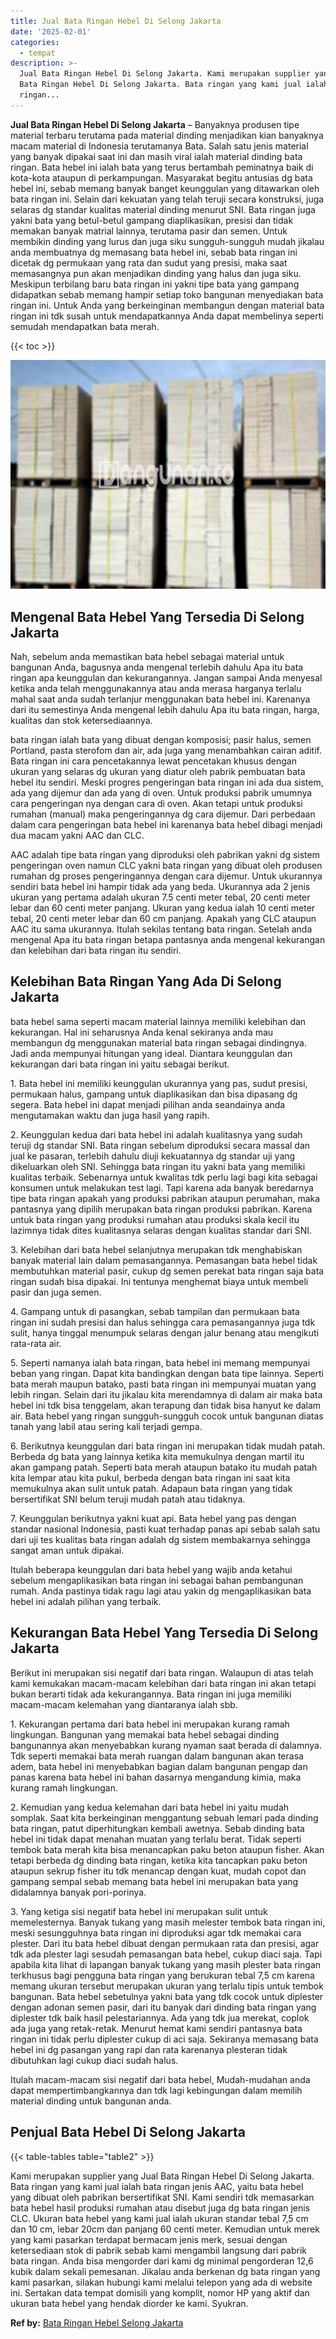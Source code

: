 ```yaml
---
title: Jual Bata Ringan Hebel Di Selong Jakarta
date: '2025-02-01'
categories:
  - tempat
description: >-
  Jual Bata Ringan Hebel Di Selong Jakarta. Kami merupakan supplier yang Jual
  Bata Ringan Hebel Di Selong Jakarta. Bata ringan yang kami jual ialah bata
  ringan...
---
```


**Jual Bata Ringan Hebel Di Selong Jakarta** – Banyaknya produsen tipe material terbaru terutama pada material dinding menjadikan kian banyaknya macam material di Indonesia terutamanya Bata. Salah satu jenis material yang banyak dipakai saat ini dan masih viral ialah material dinding bata ringan. Bata hebel ini ialah bata yang terus bertambah peminatnya baik di kota-kota ataupun di perkampungan. Masyarakat begitu antusias dg bata hebel ini, sebab memang banyak banget keunggulan yang ditawarkan oleh bata ringan ini. Selain dari kekuatan yang telah teruji secara konstruksi, juga selaras dg standar kualitas material dinding menurut SNI. Bata ringan juga yakni bata yang betul-betul gampang diaplikasikan, presisi dan tidak memakan banyak matrial lainnya, terutama pasir dan semen. Untuk membikin dinding yang lurus dan juga siku sungguh-sungguh mudah jikalau anda membuatnya dg memasang bata hebel ini, sebab bata ringan ini dicetak dg permukaan yang rata dan sudut yang presisi, maka saat memasangnya pun akan menjadikan dinding yang halus dan juga siku. Meskipun terbilang baru bata ringan ini yakni tipe bata yang gampang didapatkan sebab memang hampir setiap toko bangunan menyediakan bata ringan ini. Untuk Anda yang berkeinginan membangun dengan material bata ringan ini tdk susah untuk mendapatkannya Anda dapat membelinya seperti semudah mendapatkan bata merah.

{{< toc >}}

![Jual Bata Ringan Hebel Di Selong Jakarta](/images/jual-hebel-murah-05.png)

## Mengenal Bata Hebel Yang Tersedia Di Selong Jakarta

Nah, sebelum anda memastikan bata hebel sebagai material untuk bangunan Anda, bagusnya anda mengenal terlebih dahulu Apa itu bata ringan apa keunggulan dan kekurangannya. Jangan sampai Anda menyesal ketika anda telah menggunakannya atau anda merasa harganya terlalu mahal saat anda sudah terlanjur menggunakan bata hebel ini. Karenanya dari itu semestinya Anda mengenal lebih dahulu Apa itu bata ringan, harga, kualitas dan stok ketersediaannya.

bata ringan ialah bata yang dibuat dengan komposisi; pasir halus, semen Portland, pasta sterofom dan air, ada juga yang menambahkan cairan aditif. Bata ringan ini cara pencetakannya lewat pencetakan khusus dengan ukuran yang selaras dg ukuran yang diatur oleh pabrik pembuatan bata hebel itu sendiri. Meski progres pengeringan bata ringan ini ada dua sistem, ada yang dijemur dan ada yang di oven. Untuk produksi pabrik umumnya cara pengeringan nya dengan cara di oven. Akan tetapi untuk produksi rumahan (manual) maka pengeringannya dg cara dijemur. Dari perbedaan dalam cara pengeringan bata hebel ini karenanya bata hebel dibagi menjadi dua macam yakni AAC dan CLC.

AAC adalah tipe bata ringan yang diproduksi oleh pabrikan yakni dg sistem pengeringan oven namun CLC yakni bata ringan yang dibuat oleh produsen rumahan dg proses pengeringannya dengan cara dijemur. Untuk ukurannya sendiri bata hebel ini hampir tidak ada yang beda. Ukurannya ada 2 jenis ukuran yang pertama adalah ukuran 7.5 centi meter tebal, 20 centi meter lebar dan 60 centi meter panjang. Ukuran yang kedua ialah 10 centi meter tebal, 20 centi meter lebar dan 60 cm panjang. Apakah yang CLC ataupun AAC itu sama ukurannya. Itulah sekilas tentang bata ringan. Setelah anda mengenal Apa itu bata ringan betapa pantasnya anda mengenal kekurangan dan kelebihan dari bata ringan itu sendiri.

## Kelebihan Bata Ringan Yang Ada Di Selong Jakarta

bata hebel sama seperti macam material lainnya memiliki kelebihan dan kekurangan. Hal ini seharusnya Anda kenal sekiranya anda mau membangun dg menggunakan material bata ringan sebagai dindingnya. Jadi anda mempunyai hitungan yang ideal. Diantara keunggulan dan kekurangan dari bata ringan ini yaitu sebagai berikut.

1\. Bata hebel ini memiliki keunggulan ukurannya yang pas, sudut presisi, permukaan halus, gampang untuk diaplikasikan dan bisa dipasang dg segera. Bata hebel ini dapat menjadi pilihan anda seandainya anda mengutamakan waktu dan juga hasil yang rapih.

2\. Keunggulan kedua dari bata hebel ini adalah kualitasnya yang sudah teruji dg standar SNI. Bata ringan sebelum diproduksi secara massal dan jual ke pasaran, terlebih dahulu diuji kekuatannya dg standar uji yang dikeluarkan oleh SNI. Sehingga bata ringan itu yakni bata yang memiliki kualitas terbaik. Sebenarnya untuk kwalitas tdk perlu lagi bagi kita sebagai konsumen untuk melakukan test lagi. Tapi karena ada banyak beredarnya tipe bata ringan apakah yang produksi pabrikan ataupun perumahan, maka pantasnya yang dipilih merupakan bata ringan produksi pabrikan. Karena untuk bata ringan yang produksi rumahan atau produksi skala kecil itu lazimnya tidak dites kualitasnya selaras dengan kualitas standar dari SNI.

3\. Kelebihan dari bata hebel selanjutnya merupakan tdk menghabiskan banyak material lain dalam pemasangannya. Pemasangan bata hebel tidak membutuhkan material pasir, cukup dg semen perekat bata ringan saja bata ringan sudah bisa dipakai. Ini tentunya menghemat biaya untuk membeli pasir dan juga semen.

4\. Gampang untuk di pasangkan, sebab tampilan dan permukaan bata ringan ini sudah presisi dan halus sehingga cara pemasangannya juga tdk sulit, hanya tinggal menumpuk selaras dengan jalur benang atau mengikuti rata-rata air.

5\. Seperti namanya ialah bata ringan, bata hebel ini memang mempunyai beban yang ringan. Dapat kita bandingkan dengan bata tipe lainnya. Seperti bata merah maupun batako, pasti bata ringan ini mempunyai muatan yang lebih ringan. Selain dari itu jikalau kita merendamnya di dalam air maka bata hebel ini tdk bisa tenggelam, akan terapung dan tidak bisa hanyut ke dalam air. Bata hebel yang ringan sungguh-sungguh cocok untuk bangunan diatas tanah yang labil atau sering kali terjadi gempa.

6\. Berikutnya keunggulan dari bata ringan ini merupakan tidak mudah patah. Berbeda dg bata yang lainnya ketika kita memukulnya dengan martil itu akan gampang patah. Seperti bata merah ataupun batako itu mudah patah kita lempar atau kita pukul, berbeda dengan bata ringan ini saat kita memukulnya akan sulit untuk patah. Adapaun bata ringan yang tidak bersertifikat SNI belum teruji mudah patah atau tidaknya.

7\. Keunggulan berikutnya yakni kuat api. Bata hebel yang pas dengan standar nasional Indonesia, pasti kuat terhadap panas api sebab salah satu dari uji tes kualitas bata ringan adalah dg sistem membakarnya sehingga sangat aman untuk dipakai.

Itulah beberapa keunggulan dari bata hebel yang wajib anda ketahui sebelum mengaplikasikan bata ringan ini sebagai bahan pembangunan rumah. Anda pastinya tidak ragu lagi atau yakin dg mengaplikasikan bata hebel ini adalah pilihan yang terbaik.

## Kekurangan Bata Hebel Yang Tersedia Di Selong Jakarta

Berikut ini merupakan sisi negatif dari bata ringan. Walaupun di atas telah kami kemukakan macam-macam kelebihan dari bata ringan ini akan tetapi bukan berarti tidak ada kekurangannya. Bata ringan ini juga memiliki macam-macam kelemahan yang diantaranya ialah sbb.

1\. Kekurangan pertama dari bata hebel ini merupakan kurang ramah lingkungan. Bangunan yang memakai bata hebel sebagai dinding bangunannya akan menyebabkan kurang nyaman saat berada di dalamnya. Tdk seperti memakai bata merah ruangan dalam bangunan akan terasa adem, bata hebel ini menyebabkan bagian dalam bangunan pengap dan panas karena bata hebel ini bahan dasarnya mengandung kimia, maka kurang ramah lingkungan.

2\. Kemudian yang kedua kelemahan dari bata hebel ini yaitu mudah somplak. Saat kita berkeinginan menggantung sebuah lemari pada dinding bata ringan, patut diperhitungkan kembali awetnya. Sebab dinding bata hebel ini tidak dapat menahan muatan yang terlalu berat. Tidak seperti tembok bata merah kita bisa menancapkan paku beton ataupun fisher. Akan tetapi berbeda dg dinding bata ringan, ketika kita tancapkan paku beton ataupun sekrup fisher itu tdk menancap dengan kuat, mudah copot dan gampang sempal sebab memang bata hebel ini merupakan bata yang didalamnya banyak pori-porinya.

3\. Yang ketiga sisi negatif bata hebel ini merupakan sulit untuk memelesternya. Banyak tukang yang masih melester tembok bata ringan ini, meski sesungguhnya bata ringan ini diproduksi agar tdk memakai cara plester. Dari itu bata hebel dibuat dengan permukaan rata dan presisi, agar tdk ada plester lagi sesudah pemasangan bata hebel, cukup diaci saja. Tapi apabila kita lihat di lapangan banyak tukang yang masih plester bata ringan terkhusus bagi pengguna bata ringan yang berukuran tebal 7,5 cm karena memang ukuran tersebut merupakan ukuran yang terlalu tipis untuk tembok bangunan. Bata hebel sebetulnya yakni bata yang tdk cocok untuk diplester dengan adonan semen pasir, dari itu banyak dari dinding bata ringan yang diplester tdk baik hasil pelestariannya. Ada yang tdk jua merekat, coplok ada juga yang retak-retak. Menurut hemat kami sendiri pantasnya bata ringan ini tidak perlu diplester cukup di aci saja. Sekiranya memasang bata hebel ini dg pasangan yang rapi dan rata karenanya plesteran tidak dibutuhkan lagi cukup diaci sudah halus.

Itulah macam-macam sisi negatif dari bata hebel, Mudah-mudahan anda dapat mempertimbangkannya dan tdk lagi kebingungan dalam memilih material dinding untuk bangunan anda.

## Penjual Bata Hebel Di Selong Jakarta

{{< table-tables table="table2" >}}

Kami merupakan supplier yang Jual Bata Ringan Hebel Di Selong Jakarta. Bata ringan yang kami jual ialah bata ringan jenis AAC, yaitu bata hebel yang dibuat oleh pabrikan bersertifikat SNI. Kami sendiri tdk memasarkan bata hebel hasil produksi rumahan atau disebut juga dg bata ringan jenis CLC. Ukuran bata hebel yang kami jual ialah ukuran standar tebal 7,5 cm dan 10 cm, lebar 20cm dan panjang 60 centi meter. Kemudian untuk merek yang kami pasarkan terdapat bermacam jenis merk, sesuai dengan ketersediaan stok di pabrik sebab kami mengambil langsung dari pabrik bata ringan. Anda bisa mengorder dari kami dg minimal pengorderan 12,6 kubik dalam sekali pemesanan. Jikalau anda berkenan dg bata ringan yang kami pasarkan, silakan hubungi kami melalui telepon yang ada di website ini. Sertakan data tempat domisili yang komplit, nomor HP yang aktif dan ukuran bata hebel yang hendak diorder ke kami. Syukran.

**Ref by:** [Bata Ringan Hebel Selong Jakarta](https://id.wikipedia.org/wiki/Bata)

